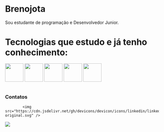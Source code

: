 # Brenojota
Sou estudante de programação e Desenvolvedor Junior.

# Tecnologias que estudo e já tenho conhecimento:

<div>
  <img src="https://cdn.jsdelivr.net/gh/devicons/devicon/icons/html5/html5-original.svg" width="60" heigth="60" align="center"/>
  <img src="https://cdn.jsdelivr.net/gh/devicons/devicon/icons/css3/css3-original.svg" width="60" heigth="60" align="center"/>
  <img src="https://cdn.jsdelivr.net/gh/devicons/devicon/icons/javascript/javascript-original.svg" width="60" heigth="60" align="center"/>
  <img src="https://cdn.jsdelivr.net/gh/devicons/devicon/icons/react/react-original.svg" width="60" heigth="60" align="center"/>
  <img src="https://cdn.jsdelivr.net/gh/devicons/devicon/icons/csharp/csharp-original.svg" width="60" heigth="60" align="center"/>
   
 </div>  
 <div>
  <img src"https://media.discordapp.net/attachments/1075100392431566939/1086015396018130994/1_sMgDYWZ_JNdGmIUHdUfv9Q.gif?width=464&height=464" width="60" heigth= "60" />
</div>
 </br>
 <h3> Contatos </h3>
 <div>
  
            <img src="https://cdn.jsdelivr.net/gh/devicons/devicon/icons/linkedin/linkedin-original.svg" />
          
   <a href="https://www.linkedin.com/in/breno-juan-2050411b5/" target="_blank"><img src="https://cdn.jsdelivr.net/gh/devicons/devicon/icons/linkedin/linkedin-original.svg" />
          </a>
 </div>
